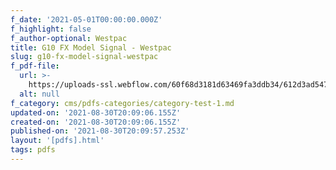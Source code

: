 ```yaml
---
f_date: '2021-05-01T00:00:00.000Z'
f_highlight: false
f_author-optional: Westpac
title: G10 FX Model Signal - Westpac
slug: g10-fx-model-signal-westpac
f_pdf-file:
  url: >-
    https://uploads-ssl.webflow.com/60f68d3181d63469fa3ddb34/612d3ad547844a26725c251b_Westpac%20G10%20FX.pdf
  alt: null
f_category: cms/pdfs-categories/category-test-1.md
updated-on: '2021-08-30T20:09:06.155Z'
created-on: '2021-08-30T20:09:06.155Z'
published-on: '2021-08-30T20:09:57.253Z'
layout: '[pdfs].html'
tags: pdfs
---
```



